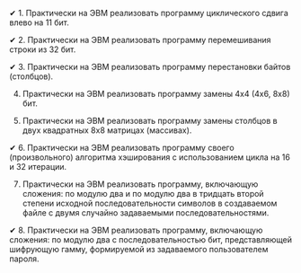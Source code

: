 ✔ 1. Практически на ЭВМ реализовать программу циклического сдвига влево на 11 бит.

✔ 2. Практически на ЭВМ реализовать программу перемешивания строки из 32 бит.

✔ 3. Практически на ЭВМ реализовать программу перестановки байтов (столбцов).

4. Практически на ЭВМ реализовать программу замены 4x4 (4x6, 8x8) бит.

5. Практически на ЭВМ реализовать программу замены столбцов в двух квадратных 8x8 матрицах (массивах).

✔ 6. Практически на ЭВМ реализовать программу своего (произвольного) алгоритма хэширования с использованием цикла на 16 и 32 итерации.

7. Практически на ЭВМ реализовать программу, включающую сложения: по модулю два и по модулю два в тридцать второй степени исходной последовательности символов в создаваемом файле с двумя случайно задаваемыми последовательностями.

✔ 8. Практически на ЭВМ реализовать программу, включающую сложения: по модулю два с последовательностью бит, представляющей шифрующую гамму, формируемой из задаваемого пользователем пароля. 